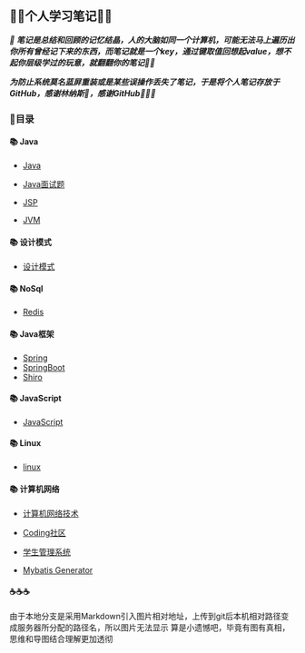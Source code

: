 ## 					👩‍💻个人学习笔记👩‍💻

***📖 笔记是总结和回顾的记忆结晶，人的大脑如同一个计算机，可能无法马上遍历出你所有曾经记下来的东西，而笔记就是一个key，通过键取值回想起value，想不起你层级学过的玩意，就翻翻你的笔记🔐👥***

***为防止系统莫名蓝屏重装或是某些误操作丢失了笔记，于是将个人笔记存放于GitHub，感谢林纳斯💖，感谢GitHub💖💖💖***

###  📝目录

####  📚 Java

- [Java](https://github.com/a-Lostelk/MyNotes/blob/master/%E9%9D%A2%E5%90%91%E5%AF%B9%E8%B1%A1%E8%AF%AD%E8%A8%80%EF%BC%88java%E7%AF%87%EF%BC%89/java%E9%9D%A2%E8%AF%95%E9%A2%98%E5%87%86%E5%A4%87.md)

- [Java面试题](https://github.com/a-Lostelk/MyNotes/blob/master/%E9%9D%A2%E5%90%91%E5%AF%B9%E8%B1%A1%E8%AF%AD%E8%A8%80%EF%BC%88java%E7%AF%87%EF%BC%89/java%E9%9D%A2%E8%AF%95%E7%9C%9F%E9%A2%98.md)

- [JSP](https://github.com/a-Lostelk/MyNotes/blob/master/JSP%E7%9F%A5%E8%AF%86%E8%A6%81%E7%82%B9.txt)


- [JVM](https://github.com/a-Lostelk/MyNotes/blob/master/%E9%9D%A2%E5%90%91%E5%AF%B9%E8%B1%A1%E8%AF%AD%E8%A8%80%EF%BC%88java%E7%AF%87%EF%BC%89/%E9%9D%A2%E5%90%91%E5%AF%B9%E8%B1%A1%E8%AF%AD%E8%A8%80%EF%BC%88JVM%EF%BC%89%E7%AF%87.md)



####  📚  设计模式

- [设计模式](https://github.com/a-Lostelk/MyNotes/blob/master/%E9%9D%A2%E5%90%91%E5%AF%B9%E8%B1%A1%E8%AF%AD%E8%A8%80%EF%BC%88java%E7%AF%87%EF%BC%89/java%E8%AE%BE%E8%AE%A1%E6%A8%A1%E5%BC%8F.md)



#### 📚  NoSql

- [Redis](https://github.com/a-Lostelk/MyNotes/blob/master/Redis%E4%BF%AE%E7%82%BC%E4%B9%8B%E8%B7%AF.txt)



#### 📚  Java框架

- [Spring](https://github.com/a-Lostelk/MyNotes/blob/master/Spring%E4%BF%AE%E7%82%BC%E4%B9%8B%E8%B7%AF.txt)
- [SpringBoot](https://github.com/a-Lostelk/MyNotes/blob/master/SpringBoot%E8%BF%9B%E4%BF%AE%E4%B9%8B%E8%B7%AF.md)
- [Shiro](<https://github.com/a-Lostelk/MyNotes/blob/master/shiro/SpringBoot_shiro.md>)



#### 📚  JavaScript

- [JavaScript](https://github.com/a-Lostelk/MyNotes/blob/master/JavaScript%E4%BF%AE%E7%82%BC%E4%B9%8B%E8%B7%AF.md)



#### 📚  Linux

- [linux](https://github.com/a-Lostelk/notes/blob/master/Linux%E5%AD%A6%E4%B9%A0.md)



#### 📚 计算机网络

- [计算机网络技术](https://github.com/a-Lostelk/MyNotes/blob/master/计算机网络/计算机网络技术.md)

- [Coding社区](https://github.com/a-Lostelk/MyNotes/blob/master/coding%E7%A4%BE%E5%8C%BA%E7%AC%94%E8%AE%B0.md)
- [学生管理系统](https://github.com/a-Lostelk/MyNotes/blob/master/%E5%AD%A6%E7%94%9F%E7%AE%A1%E7%90%86%E7%B3%BB%E7%BB%9F/SSM%E5%AD%A6%E7%94%9F%E7%AE%A1%E7%90%86%E7%B3%BB%E7%BB%9F.md)
- [Mybatis Generator](https://github.com/a-Lostelk/MyNotes/blob/master/Mybatis%20Generator%E9%85%8D%E7%BD%AE%E6%96%87%E4%BB%B6%E8%AF%A6%E8%A7%A3.md)



#### ☕️☕️☕️

由于本地分支是采用Markdown引入图片相对地址，上传到git后本机相对路径变成服务器所分配的路径名，所以图片无法显示
算是小遗憾吧，毕竟有图有真相，思维和导图结合理解更加透彻

